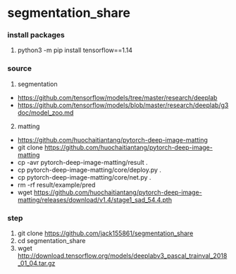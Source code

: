 # segmentation_share

### install packages
1. python3 -m pip install tensorflow==1.14

### source
1. segmentation
*   https://github.com/tensorflow/models/tree/master/research/deeplab
*   https://github.com/tensorflow/models/blob/master/research/deeplab/g3doc/model_zoo.md
2. matting
*   https://github.com/huochaitiantang/pytorch-deep-image-matting
*   git clone https://github.com/huochaitiantang/pytorch-deep-image-matting
*   cp -avr pytorch-deep-image-matting/result .
*   cp pytorch-deep-image-matting/core/deploy.py .
*   cp pytorch-deep-image-matting/core/net.py .
*   rm -rf result/example/pred
*   wget https://github.com/huochaitiantang/pytorch-deep-image-matting/releases/download/v1.4/stage1_sad_54.4.pth

### step 
1. git clone https://github.com/jack155861/segmentation_share 
2. cd segmentation_share
3. wget http://download.tensorflow.org/models/deeplabv3_pascal_trainval_2018_01_04.tar.gz
